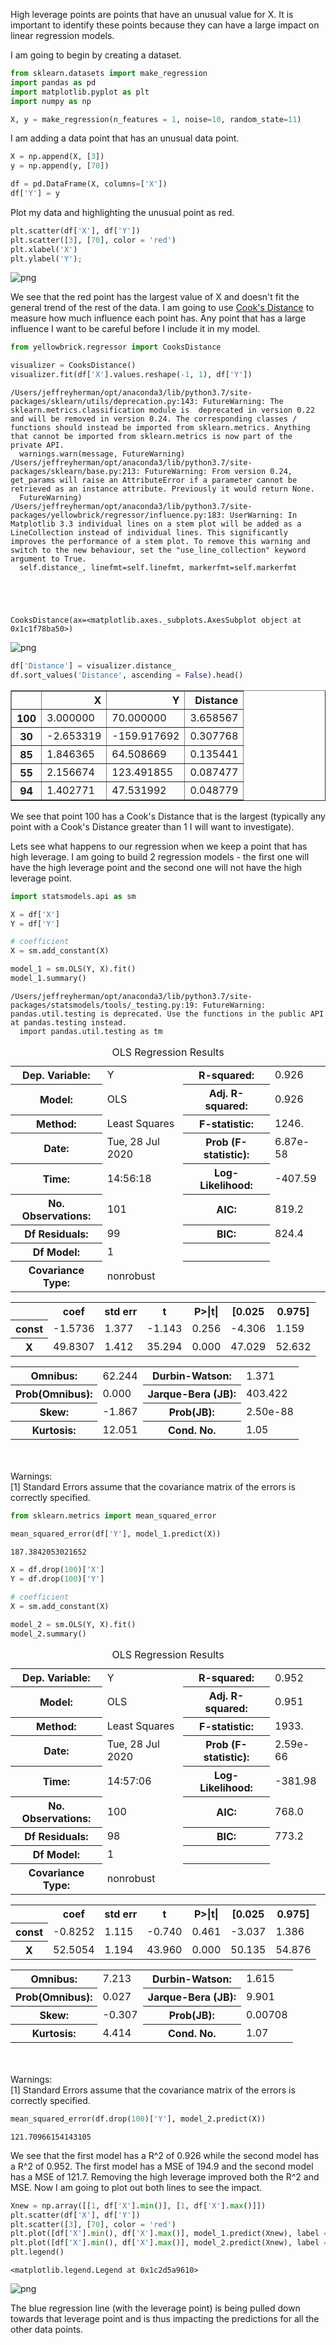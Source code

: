 High leverage points are points that have an unusual value for X.  It is important to identify these points because they can have a large impact on linear regression models.  

I am going to begin by creating a dataset. 


```python
from sklearn.datasets import make_regression
import pandas as pd
import matplotlib.pyplot as plt
import numpy as np
```


```python
X, y = make_regression(n_features = 1, noise=10, random_state=11)
```

I am adding a data point that has an unusual data point.  


```python
X = np.append(X, [3])
y = np.append(y, [70])

df = pd.DataFrame(X, columns=['X'])
df['Y'] = y
```

Plot my data and highlighting the unusual point as red.  


```python
plt.scatter(df['X'], df['Y'])
plt.scatter([3], [70], color = 'red')
plt.xlabel('X')
plt.ylabel('Y');
```


![png](Leverage_Points_files/Leverage_Points_6_0.png)


We see that the red point has the largest value of X and doesn't fit the general trend of the rest of the data.  I am going to use [Cook's Distance](https://en.wikipedia.org/wiki/Cook%27s_distance) to measure how much influence each point has.  Any point that has a large influence I want to be careful before I include it in my model. 


```python
from yellowbrick.regressor import CooksDistance

visualizer = CooksDistance()
visualizer.fit(df['X'].values.reshape(-1, 1), df['Y'])
```

    /Users/jeffreyherman/opt/anaconda3/lib/python3.7/site-packages/sklearn/utils/deprecation.py:143: FutureWarning: The sklearn.metrics.classification module is  deprecated in version 0.22 and will be removed in version 0.24. The corresponding classes / functions should instead be imported from sklearn.metrics. Anything that cannot be imported from sklearn.metrics is now part of the private API.
      warnings.warn(message, FutureWarning)
    /Users/jeffreyherman/opt/anaconda3/lib/python3.7/site-packages/sklearn/base.py:213: FutureWarning: From version 0.24, get_params will raise an AttributeError if a parameter cannot be retrieved as an instance attribute. Previously it would return None.
      FutureWarning)
    /Users/jeffreyherman/opt/anaconda3/lib/python3.7/site-packages/yellowbrick/regressor/influence.py:183: UserWarning: In Matplotlib 3.3 individual lines on a stem plot will be added as a LineCollection instead of individual lines. This significantly improves the performance of a stem plot. To remove this warning and switch to the new behaviour, set the "use_line_collection" keyword argument to True.
      self.distance_, linefmt=self.linefmt, markerfmt=self.markerfmt





    CooksDistance(ax=<matplotlib.axes._subplots.AxesSubplot object at 0x1c1f78ba50>)




![png](Leverage_Points_files/Leverage_Points_8_2.png)



```python
df['Distance'] = visualizer.distance_
df.sort_values('Distance', ascending = False).head()
```




<div>
<style scoped>
    .dataframe tbody tr th:only-of-type {
        vertical-align: middle;
    }

    .dataframe tbody tr th {
        vertical-align: top;
    }

    .dataframe thead th {
        text-align: right;
    }
</style>
<table border="1" class="dataframe">
  <thead>
    <tr style="text-align: right;">
      <th></th>
      <th>X</th>
      <th>Y</th>
      <th>Distance</th>
    </tr>
  </thead>
  <tbody>
    <tr>
      <th>100</th>
      <td>3.000000</td>
      <td>70.000000</td>
      <td>3.658567</td>
    </tr>
    <tr>
      <th>30</th>
      <td>-2.653319</td>
      <td>-159.917692</td>
      <td>0.307768</td>
    </tr>
    <tr>
      <th>85</th>
      <td>1.846365</td>
      <td>64.508669</td>
      <td>0.135441</td>
    </tr>
    <tr>
      <th>55</th>
      <td>2.156674</td>
      <td>123.491855</td>
      <td>0.087477</td>
    </tr>
    <tr>
      <th>94</th>
      <td>1.402771</td>
      <td>47.531992</td>
      <td>0.048779</td>
    </tr>
  </tbody>
</table>
</div>



We see that point 100 has a Cook's Distance that is the largest (typically any point with a Cook's Distance greater than 1 I will want to investigate). 

Lets see what happens to our regression when we keep a point that has high leverage. I am going to build 2 regression models - the first one will have the high leverage point and the second one will not have the high leverage point. 


```python
import statsmodels.api as sm

X = df['X']
Y = df['Y']

# coefficient 
X = sm.add_constant(X)

model_1 = sm.OLS(Y, X).fit()
model_1.summary()
```

    /Users/jeffreyherman/opt/anaconda3/lib/python3.7/site-packages/statsmodels/tools/_testing.py:19: FutureWarning: pandas.util.testing is deprecated. Use the functions in the public API at pandas.testing instead.
      import pandas.util.testing as tm





<table class="simpletable">
<caption>OLS Regression Results</caption>
<tr>
  <th>Dep. Variable:</th>            <td>Y</td>        <th>  R-squared:         </th> <td>   0.926</td>
</tr>
<tr>
  <th>Model:</th>                   <td>OLS</td>       <th>  Adj. R-squared:    </th> <td>   0.926</td>
</tr>
<tr>
  <th>Method:</th>             <td>Least Squares</td>  <th>  F-statistic:       </th> <td>   1246.</td>
</tr>
<tr>
  <th>Date:</th>             <td>Tue, 28 Jul 2020</td> <th>  Prob (F-statistic):</th> <td>6.87e-58</td>
</tr>
<tr>
  <th>Time:</th>                 <td>14:56:18</td>     <th>  Log-Likelihood:    </th> <td> -407.59</td>
</tr>
<tr>
  <th>No. Observations:</th>      <td>   101</td>      <th>  AIC:               </th> <td>   819.2</td>
</tr>
<tr>
  <th>Df Residuals:</th>          <td>    99</td>      <th>  BIC:               </th> <td>   824.4</td>
</tr>
<tr>
  <th>Df Model:</th>              <td>     1</td>      <th>                     </th>     <td> </td>   
</tr>
<tr>
  <th>Covariance Type:</th>      <td>nonrobust</td>    <th>                     </th>     <td> </td>   
</tr>
</table>
<table class="simpletable">
<tr>
    <td></td>       <th>coef</th>     <th>std err</th>      <th>t</th>      <th>P>|t|</th>  <th>[0.025</th>    <th>0.975]</th>  
</tr>
<tr>
  <th>const</th> <td>   -1.5736</td> <td>    1.377</td> <td>   -1.143</td> <td> 0.256</td> <td>   -4.306</td> <td>    1.159</td>
</tr>
<tr>
  <th>X</th>     <td>   49.8307</td> <td>    1.412</td> <td>   35.294</td> <td> 0.000</td> <td>   47.029</td> <td>   52.632</td>
</tr>
</table>
<table class="simpletable">
<tr>
  <th>Omnibus:</th>       <td>62.244</td> <th>  Durbin-Watson:     </th> <td>   1.371</td>
</tr>
<tr>
  <th>Prob(Omnibus):</th> <td> 0.000</td> <th>  Jarque-Bera (JB):  </th> <td> 403.422</td>
</tr>
<tr>
  <th>Skew:</th>          <td>-1.867</td> <th>  Prob(JB):          </th> <td>2.50e-88</td>
</tr>
<tr>
  <th>Kurtosis:</th>      <td>12.051</td> <th>  Cond. No.          </th> <td>    1.05</td>
</tr>
</table><br/><br/>Warnings:<br/>[1] Standard Errors assume that the covariance matrix of the errors is correctly specified.




```python
from sklearn.metrics import mean_squared_error

mean_squared_error(df['Y'], model_1.predict(X))
```




    187.3842053021652




```python
X = df.drop(100)['X']
Y = df.drop(100)['Y']

# coefficient 
X = sm.add_constant(X)

model_2 = sm.OLS(Y, X).fit()
model_2.summary()
```




<table class="simpletable">
<caption>OLS Regression Results</caption>
<tr>
  <th>Dep. Variable:</th>            <td>Y</td>        <th>  R-squared:         </th> <td>   0.952</td>
</tr>
<tr>
  <th>Model:</th>                   <td>OLS</td>       <th>  Adj. R-squared:    </th> <td>   0.951</td>
</tr>
<tr>
  <th>Method:</th>             <td>Least Squares</td>  <th>  F-statistic:       </th> <td>   1933.</td>
</tr>
<tr>
  <th>Date:</th>             <td>Tue, 28 Jul 2020</td> <th>  Prob (F-statistic):</th> <td>2.59e-66</td>
</tr>
<tr>
  <th>Time:</th>                 <td>14:57:06</td>     <th>  Log-Likelihood:    </th> <td> -381.98</td>
</tr>
<tr>
  <th>No. Observations:</th>      <td>   100</td>      <th>  AIC:               </th> <td>   768.0</td>
</tr>
<tr>
  <th>Df Residuals:</th>          <td>    98</td>      <th>  BIC:               </th> <td>   773.2</td>
</tr>
<tr>
  <th>Df Model:</th>              <td>     1</td>      <th>                     </th>     <td> </td>   
</tr>
<tr>
  <th>Covariance Type:</th>      <td>nonrobust</td>    <th>                     </th>     <td> </td>   
</tr>
</table>
<table class="simpletable">
<tr>
    <td></td>       <th>coef</th>     <th>std err</th>      <th>t</th>      <th>P>|t|</th>  <th>[0.025</th>    <th>0.975]</th>  
</tr>
<tr>
  <th>const</th> <td>   -0.8252</td> <td>    1.115</td> <td>   -0.740</td> <td> 0.461</td> <td>   -3.037</td> <td>    1.386</td>
</tr>
<tr>
  <th>X</th>     <td>   52.5054</td> <td>    1.194</td> <td>   43.960</td> <td> 0.000</td> <td>   50.135</td> <td>   54.876</td>
</tr>
</table>
<table class="simpletable">
<tr>
  <th>Omnibus:</th>       <td> 7.213</td> <th>  Durbin-Watson:     </th> <td>   1.615</td>
</tr>
<tr>
  <th>Prob(Omnibus):</th> <td> 0.027</td> <th>  Jarque-Bera (JB):  </th> <td>   9.901</td>
</tr>
<tr>
  <th>Skew:</th>          <td>-0.307</td> <th>  Prob(JB):          </th> <td> 0.00708</td>
</tr>
<tr>
  <th>Kurtosis:</th>      <td> 4.414</td> <th>  Cond. No.          </th> <td>    1.07</td>
</tr>
</table><br/><br/>Warnings:<br/>[1] Standard Errors assume that the covariance matrix of the errors is correctly specified.




```python
mean_squared_error(df.drop(100)['Y'], model_2.predict(X))
```




    121.70966154143105



We see that the first model has a R^2 of 0.926 while the second model has a R^2 of 0.952.  The first model has a MSE of 194.9 and the second model has a MSE of 121.7.  Removing the high leverage improved both the R^2 and MSE. Now I am going to plot out both lines to see the impact. 


```python
Xnew = np.array([[1, df['X'].min()], [1, df['X'].max()]])
plt.scatter(df['X'], df['Y'])
plt.scatter([3], [70], color = 'red')
plt.plot([df['X'].min(), df['X'].max()], model_1.predict(Xnew), label = 'With Leverage Point', color = 'red')
plt.plot([df['X'].min(), df['X'].max()], model_2.predict(Xnew), label = 'Without Leverage Point')
plt.legend()
```




    <matplotlib.legend.Legend at 0x1c2d5a9610>




![png](Leverage_Points_files/Leverage_Points_16_1.png)


The blue regression line (with the leverage point) is being pulled down towards that leverage point and is thus impacting the predictions for all the other data points. 

